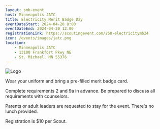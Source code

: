 ```yaml
---
layout: smb-event
host: Minneapolis JATC
title: Electricity Merit Badge Day
eventDateStart: 2024-04-20 8:00
eventDateEnd: 2024-04-20 12:00
registrationLink: https://scoutingevent.com/250-electricitymb24
icon: /events/images/jatc.png
location:
    - Minneapolis JATC
    - 13100 Frankfort Pkwy NE
    - St. Michael, MN 55376
---
```


<div class="W(35%)--_s W(70%)--s M(a)">
<img src="{{icon}}" alt="Logo" class="W(100%)" />
</div>

Wear your uniform and bring a pre-filled merit badge card.

Complete requirements 2 and 9a in advance. Be prepared to discuss all requirements with counselors.

Parents or adult leaders are requested to stay for the event. There's no lunch provided.

Registration is $10 per Scout.
